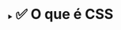 <details> 
<summary>
<h1 style=" display: inline">✅ O que é CSS</h2>
</summary>
<br>
<br>

## Cascading Style Sheaths

_Basicamente o CSS muda o estilo das páginas do front-end fazendo com que fiquem mais bonitas, ou seja ele traz a beleza para as páginas_

- [x] **anatomia**
- [x] **seletores** _tags do html, #id .class,_
- [x] **propriedade** _width, margin..._
- [x] **valor** _10rem, 10px, center..._
- [x] **caixas**
  - ![caixa](./img/caixa.png)
- [] **Adicionando CSS**

```html
<head>
  <link rel="stylesheet" href="local do arquivo" />
</head>
```

```css
@import "http://fonts.googleapis.com/css?family=";

h1 {
  font-family: "fonte escolhida no google";
}
```

- [x] Cascata _segue o fluxo do arquivo_
- [x] Origem do estilo de onde vem importa, força do estilo quando chamado por ordem a primeira é mais forte que a seguinte: _inline `direto na tag do html` > tag style `<style>`> tag link_ `<link>`
- [x] Especificidade

  - .0 ↔ `*` Universal selector, combinators e negation pseudo-class `(:not())`
  - .1 ↔ Element type selector e pseudo-elements `(::before, ::after)`
  - .10 ↔ Classes e atributos selectors `([type="radio"])`
  - .100 ↔ ID selectors
  - .1000 ↔ Inline

- [x] `!important` sobreescreve tudo e qualquer força
- [x] At-rules

  - `@import` /_inclui um CSS esterno_/
  - `@media` /_regras condicionais para dispositivos_/
  - `@font-face` /_fontes externas_/
  - `@keyframes` /_Animation_/

- [x] Shorthand /_em suma é diminuir a quantidade de propriedades especificando apenas uma propriedade e inserindo os valores nela_/

```css
* {
  /* font properties */
  font-style: italic;
  font-weight: bold;
  font-size: 8rem;
  line-height: 1.2;
  font-family: Arial, sans-serif;

  /* font shorthand */
  font: italic bold 0.8em/1.2 Arial, sans-serif;
}
```

- ![propriedades que aceitam shorthand](./img/shorthand.png)
- [x] Funções `url(), rgb(), calc()...`
- [x] Devtools `f12 no browser`
- [x] Vendor-prefixes _usado para tornar a propriedade usaveis em navegadores que não tem compatibilidade_
  - `-webkit-`
  - `-moz-`
  - `-ms-`
  - `-o-`
  </details>
